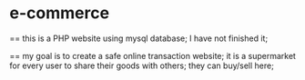 e-commerce
==========

==
this is a PHP website using mysql database;
I have not finished it;

==
my goal is to create a safe online transaction website;
it is a supermarket for every user to share their goods with others;
they can buy/sell here;
